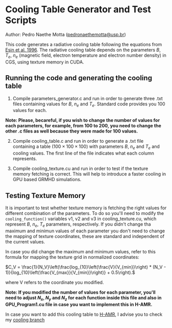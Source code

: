 # Cooling Table Generator and Test Scripts
Author: Pedro Naethe Motta (pedronaethemotta@usp.br)

This code generates a radiative cooling table following the equations from [Esin et al. 1996](https://ui.adsabs.harvard.edu/abs/1996ApJ...465..312E). The radiative cooling table depends on the parameters $B$, $T_e$, $n_e$ (magnetic field, electron temperature and electron number density) in CGS, using texture memory in CUDA.

## Running the code and generating the cooling table

1. Compile parameters_generator.c and run in order to generate three .txt files containing values for $B$, $n_e$ and $T_e$. Standard code provides you 100 values 
for each.

**Note: Please, becareful, if you wish to change the number of values for each parameters, for example, from 100 to 200, you need to change the other .c files as well because they were made for 100 values.**

2. Compile cooling_table.c and run in order to generate a .txt file containing a table $(100 \times 100 \times 100)$ with parameters $B$, $n_e$ and $T_e$ and cooling values. The first line of the file indicates what each column represents.

3. Compile cooling_texture.cu and run in order to test if the texture memory fetching is correct. This will help to introduce a faster 
cooling in GPU based GRMHD simulations. 

## Testing Texture Memory

It is important to test whether texture memory is fetching the right values for different combination of the parameters. To do so you'll need to modify the ```cooling_function()``` variables v1, v2 and v3 in cooling_texture.cu, which represent $B$, $n_e$, $T_e$ parameters, respectively. If you didn't change tha maximum and minimun values of each parameter you don't need to change the mapping of texture coordinates, these are standard and independent of the current values.

In case you did change the maximum and minimum values, refer to this formula for mapping the texture grid in normalized coordinates:

$C_V = \frac{1}{N_V}\left(\frac{log_{10}\left(\frac{V}{V_{min}}\right) * (N_V - 1)}{log_{10}\left(\frac{V_{max}}{V_{min}}\right)} + 0.5\right).$

where V refers to the coordinate you modified.

**Note: If you modified the number of values for each parameter, you'll need to adjust $N_x$, $N_y$ and $N_z$ for each function inside this file and also in GPU_Program1.cu file in case you want to implement this in H-AMR.** 

In case you want to add this cooling table to [H-AMR](https://arxiv.org/abs/1912.10192), I advise you to check my [cooling branch](https://github.com/black-hole-group/hamr/tree/Cooling_pedro)

